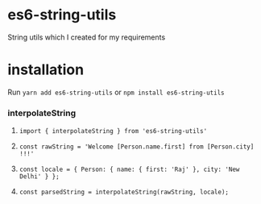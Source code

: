 # es6-string-utils

String utils which I created for my requirements

# installation

Run `yarn add es6-string-utils` or `npm install es6-string-utils`

### interpolateString

1. `import { interpolateString } from 'es6-string-utils'`

2. `const rawString = 'Welcome [Person.name.first] from [Person.city] !!!'`

3. `const locale = { Person: { name: { first: 'Raj' }, city: 'New Delhi' } };`

4. `const parsedString = interpolateString(rawString, locale);`

